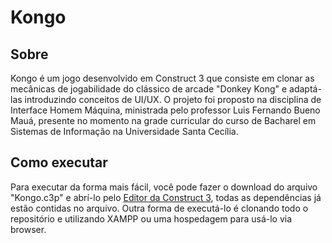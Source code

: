 # Kongo
## Sobre
Kongo é um jogo desenvolvido em Construct 3 que consiste em clonar as mecânicas de jogabilidade do clássico de arcade "Donkey Kong" e adaptá-las introduzindo conceitos de UI/UX.
O projeto foi proposto na disciplina de Interface Homem Máquina, ministrada pelo professor Luis Fernando Bueno Mauá, presente no momento na grade curricular do curso de Bacharel em Sistemas de Informação na Universidade Santa Cecília.
## Como executar
Para executar da forma mais fácil, você pode fazer o download do arquivo "Kongo.c3p" e abrí-lo pelo [Editor da Construct 3](https://editor.construct.net/), todas as dependências já estão contidas no arquivo.
Outra forma de executá-lo é clonando todo o repositório e utilizando XAMPP ou uma hospedagem para usá-lo via browser.
